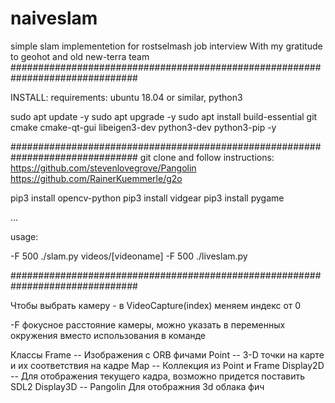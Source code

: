 # naiveslam
simple slam implementetion for rostselmash job interview
With my gratitude to geohot and old new-terra team 
###############################################################################

INSTALL: requirements: ubuntu 18.04 or similar, python3

sudo apt update -y
sudo apt upgrade -y
sudo apt install build-essential git cmake cmake-qt-gui libeigen3-dev python3-dev python3-pip -y

############################################################################### 
git clone and follow instructions: 
https://github.com/stevenlovegrove/Pangolin 
https://github.com/RainerKuemmerle/g2o

pip3 install opencv-python pip3 install vidgear pip3 install pygame

...

usage:

-F 500 ./slam.py videos/[videoname]
-F 500 ./liveslam.py

###############################################################################

Чтобы выбрать камеру - в VideoCapture(index) меняем индекс от 0

-F фокусное расстояние камеры, можно указать в переменных окружения вместо использования в команде

Классы
Frame -- Изображения с ORB фичами
Point -- 3-D точки на карте и их соответствия на кадре
Map -- Коллекция из Point и Frame
Display2D -- Для отображения текущего кадра, возможно придется поставить SDL2
Display3D -- Pangolin Для отображния 3d облака фич
